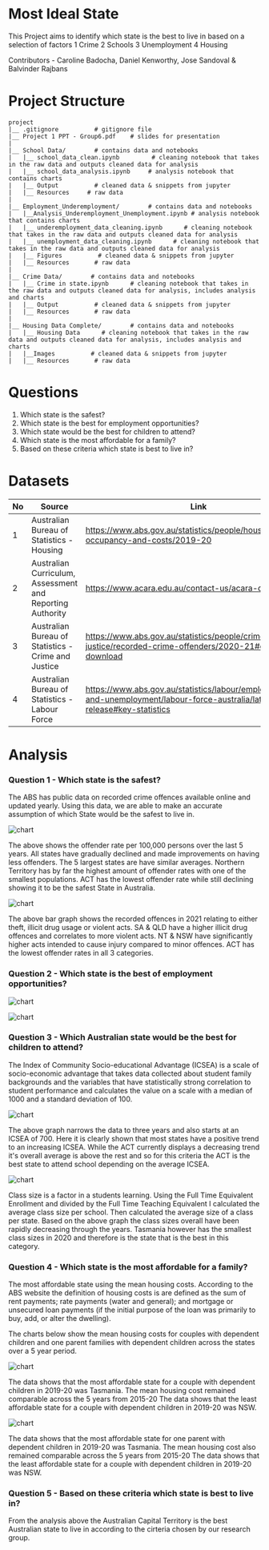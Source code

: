 # Most Ideal State

This Project aims to identify which state is the best to live in based on a selection of factors
1 Crime
2 Schools
3 Unemployment
4 Housing

Contributors - Caroline Badocha, Daniel Kenworthy, Jose Sandoval & Balvinder Rajbans

# Project Structure

```
project
|__ .gitignore          # gitignore file
|__ Project 1 PPT - Group6.pdf    # slides for presentation
| 
|__ School Data/        # contains data and notebooks
|   |__ school_data_clean.ipynb         # cleaning notebook that takes in the raw data and outputs cleaned data for analysis
|   |__ school_data_analysis.ipynb     # analysis notebook that contains charts
|   |__ Output          # cleaned data & snippets from jupyter
|   |__ Resources     # raw data
|
|__ Employment_Underemployment/        # contains data and notebooks
|   |__Analysis_Underemployment_Unemployment.ipynb # analysis notebook that contains charts
|   |__ underemployment_data_cleaning.ipynb      # cleaning notebook that takes in the raw data and outputs cleaned data for analysis
|   |__ unemployment_data_cleaning.ipynb      # cleaning notebook that takes in the raw data and outputs cleaned data for analysis
|   |__ Figures          # cleaned data & snippets from jupyter
|   |__ Resources       # raw data
|
|__ Crime Data/        # contains data and notebooks
|   |__ Crime in state.ipynb      # cleaning notebook that takes in the raw data and outputs cleaned data for analysis, includes analysis and charts
|   |__ Output          # cleaned data & snippets from jupyter
|   |__ Resources       # raw data
|
|__ Housing Data Complete/        # contains data and notebooks
|   |__ Housing Data      # cleaning notebook that takes in the raw data and outputs cleaned data for analysis, includes analysis and charts
|   |__Images          # cleaned data & snippets from jupyter
|   |__ Resources       # raw data
```
# Questions
1. Which state is the safest?
2. Which state is the best for employment opportunities?
3. Which state would be the best for children to attend?
4. Which state is the most affordable for a family?
5. Based on these criteria which state is best to live in?

# Datasets
|No|Source|Link|
|-|-|-|
|1|Australian Bureau of Statistics - Housing|https://www.abs.gov.au/statistics/people/housing/housing-occupancy-and-costs/2019-20|
|2|Australian Curriculum, Assessment and Reporting Authority|https://www.acara.edu.au/contact-us/acara-data-access|
|3|Australian Bureau of Statistics - Crime and Justice|https://www.abs.gov.au/statistics/people/crime-and-justice/recorded-crime-offenders/2020-21#data-download|
|4|Australian Bureau of Statistics - Labour Force|https://www.abs.gov.au/statistics/labour/employment-and-unemployment/labour-force-australia/latest-release#key-statistics|

# Analysis

### Question 1 - Which state is the safest?
The ABS has public data on recorded crime offences available online and updated yearly.
Using this data, we are able to make an accurate assumption of which State would be the safest to live in. 

![chart](./Crime%20Data/images/Graph1.png)

The above shows the offender rate per 100,000 persons over the last 5 years. 
All states have gradually declined and made improvements on having less offenders. The 5 largest states are have similar averages.
Northern Territory has by far the highest amount of offender rates with one of the smallest populations.
ACT has the lowest offender rate while still declining showing it to be the safest State in Australia.

![chart](./Crime%20Data/images/Graph2.png)

The above bar graph shows the recorded offences in 2021 relating to either theft, illicit drug usage or violent acts.
SA & QLD have a higher illicit drug offences and correlates to more violent acts.
NT & NSW have significantly higher acts intended to cause injury compared to minor offences.
ACT has the lowest offender rates in all 3 categories.

### Question 2 - Which state is the best of employment opportunities?

![chart](./Employment_Unemployment/Figures/Unemployment.png)

![chart](./Employment_Unemployment/Figures/Underemployment.png)

### Question 3 - Which Australian state would be the best for children to attend?

The Index of Community Socio-educational Advantage (ICSEA) is a scale of socio-economic advantage that takes data collected about student family backgrounds and the variables that have statistically strong correlation to student performance and calculates the value on a scale with a median of 1000 and a standard deviation of 100.

![chart](./School%20Data/Output/ICSEA_Bar.png)

The above graph narrows the data to three years and also starts at an ICSEA of 700. Here it is clearly shown that most states have a positive trend to an increasing ICSEA. While the ACT currently displays a decreasing trend it's overall average is above the rest and so for this criteria the ACT is the best state to attend school depending on the average ICSEA.

![chart](./School%20Data/Output/Class%20Size.png)

Class size is a factor in a students learning. Using the Full Time Equivalent Enrollment and divided by the Full Time Teaching Equivalent I calculated the average class size per school. Then calculated the average size of a class per state. Based on the above graph the class sizes overall have been rapidly decreasing through the years. Tasmania however has the smallest class sizes in 2020 and therefore is the state that is the best in this category.

### Question 4 - Which state is the most affordable for a family?

The most affordable state using the mean housing costs. 
According to the ABS website the definition of housing costs is are defined as the sum of rent payments; rate payments (water and general); and mortgage or unsecured loan payments (if the initial purpose of the loan was primarily to buy, add, or alter the dwelling).

The charts below show the mean housing costs for couples with dependent children and one parent families with dependent children across the states over a 5 year period.

![chart](./Housing%20Data%20Complete/Images/Mean%20Housing%20Cost%20for%20couple%20family%20with%20dependent%20children.png)

The data shows that the most affordable state for a couple with dependent children in 2019-20 was Tasmania.
The mean housing cost remained comparable across the 5 years from 2015-20
The data shows that the least affordable state for a couple with dependent children in 2019-20 was NSW.

![chart](./Housing%20Data%20Complete/Images/Mean%20Housing%20Cost%20for%20single%20family%20with%20dependent%20children.png)

The data shows that the most affordable state for one parent with dependent children in 2019-20 was Tasmania.
The mean housing cost also remained comparable across the 5 years from 2015-20
The data shows that the least affordable state for a couple with dependent children in 2019-20 was NSW.

### Question 5 - Based on these criteria which state is best to live in?

From the analysis above the Australian Capital Territory is the best Australian state to live in according to the cirteria chosen by our research group.
